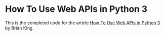 # How To Use Web APIs in Python 3

This is the completed code for the article [How To Use Web APIs in Python 3](https://www.digitalocean.com/community/tutorials/how-to-use-web-apis-in-python-3) by Brian King.



